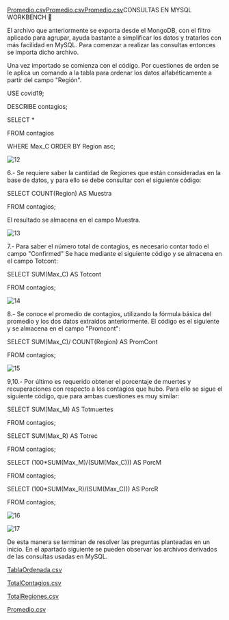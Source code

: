[Promedio.csv](https://github.com/andiisantoss/QueryCompetition/files/14392460/Promedio.csv)[Promedio.csv](https://github.com/andiisantoss/QueryCompetition/files/14392456/Promedio.csv)[Promedio.csv](https://github.com/andiisantoss/QueryCompetition/files/14392455/Promedio.csv)CONSULTAS EN MYSQL WORKBENCH 🔎

El archivo que anteriormente se exporta desde el MongoDB, con el filtro aplicado para agrupar,
ayuda bastante a simplificar los datos y tratarlos con más facilidad en MySQL. 
Para comenzar a realizar las consultas entonces se importa dicho archivo.

Una vez importado se comienza con el código. Por cuestiones de orden se le aplica un comando
a la tabla para ordenar los datos alfabéticamente a partir del campo "Región". 


USE covid19;

DESCRIBE contagios;


SELECT *

FROM contagios

WHERE Max_C ORDER BY Region asc;

![12](https://github.com/andiisantoss/QueryCompetition/assets/147234584/78a2677d-f085-4b12-abf1-4ce89c7a9381)

6.- Se requiere saber la cantidad de Regiones que están consideradas en la base de datos, 
y para ello se debe consultar con el siguiente código:

SELECT COUNT(Region) AS Muestra

FROM contagios;

El resultado se almacena en el campo Muestra.

![13](https://github.com/andiisantoss/QueryCompetition/assets/147234584/f7cf45ac-dd8b-4d7a-977a-831dbf9579f4)


7.- Para saber el número total de contagios, es necesario contar todo el campo "Confirmed"
Se hace mediante el siguiente código y se almacena en el campo Totcont:

SELECT SUM(Max_C) AS Totcont

FROM contagios;

![14](https://github.com/andiisantoss/QueryCompetition/assets/147234584/c845de37-91e9-48df-9dea-486c3438959c)


8.- Se conoce el promedio de contagios, utilizando la fórmula básica del promedio y los dos 
datos extraídos anteriormente. El código es el siguiente y se almacena en el campo "Promcont":

SELECT SUM(Max_C)/ COUNT(Region) AS PromCont

FROM contagios;

![15](https://github.com/andiisantoss/QueryCompetition/assets/147234584/37d58895-5eba-47ff-9608-b8c7ccc2600a)


9,10.- Por último es requerido obtener el porcentaje de muertes y recuperaciones con respecto
a los contagios que hubo. Para ello se sigue el siguiente código, que para ambas cuestiones 
es muy similar:

SELECT SUM(Max_M) AS Totmuertes

FROM contagios;

SELECT SUM(Max_R) AS Totrec

FROM contagios;

SELECT (100*SUM(Max_M)/(SUM(Max_C))) AS PorcM

FROM contagios;

SELECT (100*SUM(Max_R)/(SUM(Max_C))) AS PorcR

FROM contagios;

![16](https://github.com/andiisantoss/QueryCompetition/assets/147234584/f8f04080-4eb0-4126-b2ae-e16ed99e18aa)

![17](https://github.com/andiisantoss/QueryCompetition/assets/147234584/2fbdb255-e832-4881-9f48-ebbd4c5b7206)


De esta manera se terminan de resolver las preguntas planteadas en un inicio. 
En el apartado siguiente se pueden observar los archivos derivados de las 
consultas usadas en MySQL.

[TablaOrdenada.csv](https://github.com/andiisantoss/QueryCompetition/files/14392451/TablaOrdenada.csv)

[TotalContagios.csv](https://github.com/andiisantoss/QueryCompetition/files/14392453/TotalContagios.csv)

[TotalRegiones.csv](https://github.com/andiisantoss/QueryCompetition/files/14392454/TotalRegiones.csv)

[Promedio.csv](https://github.com/andiisantoss/QueryCompetition/files/14392461/Promedio.csv)

